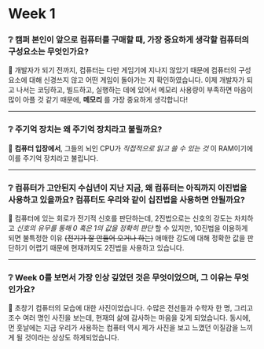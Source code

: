 # Week 1

### :grey_question: 캠퍼 본인이 앞으로 컴퓨터를 구매할 때, 가장 중요하게 생각할 컴퓨터의 구성요소는 무엇인가요?

:evergreen_tree: 개발자가 되기 전까지, 컴퓨터는 다만 게임기에 지나지 않았기 때문에 컴퓨터의 구성요소에 대해 신경쓰지 않고 어떤 게임이 돌아가는 지 확인하였습니다. 이제 개발자가 되고 나서는 코딩하고, 빌드하고, 실행하는 데에 있어서 메모리 사용량이 부족하면 마음이 많이 아플 것 같기 때문에, **메모리** 를 가장 중요하게 생각합니다!
***
### :grey_question: 주기억 장치는 왜 주기억 장치라고 불릴까요?

:evergreen_tree: __컴퓨터 입장에서__, 그들의 뇌인 CPU가 *직접적으로 읽고 쓸 수 있는 것* 이 RAM이기에 이를 주기억 장치라고 불립니다.
***
### :grey_question: 컴퓨터가 고안된지 수십년이 지난 지금, 왜 컴퓨터는 아직까지 이진법을 사용하고 있을까요? 컴퓨터도 우리와 같이 십진법을 사용하면 안될까요?

:evergreen_tree: 컴퓨터에 있는 회로가 전기적 신호를 판단하는데, 2진법으로는 신호의 강도는 차치하고 *신호의 유무를 통해 0 혹은 1의 값을 정확히 판단* 할 수 있지만, 10진법을 이용하게 되면 불특정한 이유 ~~(전기가 잘 안들어 오거나 하는)~~ 애매한 강도에 대해 정확한 값을 판단하기 어렵기 때문에 현재까지도 2진법을 사용하고 있습니다.
*** 
### :grey_question: Week 0를 보면서 가장 인상 깊었던 것은 무엇이었으며, 그 이유는 무엇인가요?

:evergreen_tree: 초창기 컴퓨터의 모습에 대한 사진이었습니다. 수많은 전선들과 수학자 한 명, 그리고 조수 여러 명인 사진을 보는데, 현재의 삶에 감사하는 마음을 갖게 되었습니다. 동시에, 먼 훗날에는 지금 우리가 사용하는 컴퓨터 역시 제가 사진을 보고 느꼈던 이질감을 느끼게 될 것이라는 상상도 하게되었습니다. 
